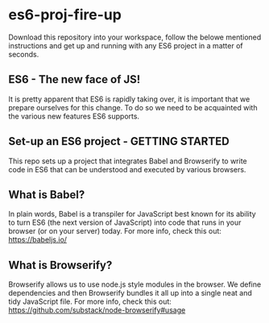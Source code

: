 # es6-proj-fire-up

Download this repository into your workspace, follow the belowe mentioned instructions and get up and running with any ES6 project in a matter of seconds.

ES6 - The new face of JS!
---------------------
It is pretty apparent that ES6 is rapidly taking over, it is important that we prepare ourselves for this change.
To do so we need to be acquainted with the various new features ES6 supports.

Set-up an ES6 project - GETTING STARTED
---------------------
This repo sets up a project that integrates Babel and Browserify to write code in ES6 that can be understood and executed by various browsers. 

What is Babel?
---------------------
In plain words, Babel is a transpiler for JavaScript best known for its ability to turn ES6 (the next version of JavaScript) into code that runs in your browser (or on your server) today. 
For more info, check this out: https://babeljs.io/

What is Browserify?
---------------------
Browserify allows us to use node.js style modules in the browser. We define dependencies and then Browserify bundles it all up into a single neat and tidy JavaScript file.
For more info, check this out: https://github.com/substack/node-browserify#usage

